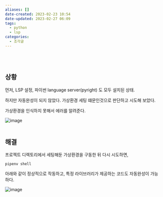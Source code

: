 ```yaml
---
aliases: []
date-created: 2023-02-23 10:54
date-updated: 2023-02-27 06:09
tags:
  - python
  - lsp
categories:
  - 조각글
---
```


<br><br>
## 상황

먼저, LSP 설정, 파이썬 language server(pyright) 도 모두 설치된 상태.

하지만 자동완성이 되지 않았다. 가상환경 세팅 떄문인것으로 판단하고 시도해 보았다.

가상환경을 인식하지 못해서 에러를 알려준다.

![image](https://s3.ap-northeast-2.amazonaws.com/donkeyadonkey-assets/img/4afcf2a04e47568a566c00d4e6ad2e3a.png)
<br><br>
## 해결

프로젝트 디렉토리에서 세팅해둔 가상환경을 구동한 뒤 다시 시도하면,

```
pipenv shell
```

아래와 같이 정상적으로 작동하고, 특정 라이브러리가 제공하는 코드도 자동완성이 가능하다.

![image](https://s3.ap-northeast-2.amazonaws.com/donkeyadonkey-assets/img/29e5e43cbfed6a2e8beffbde835ac982.png)
